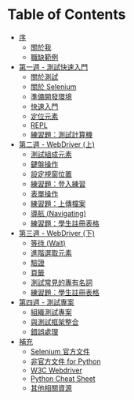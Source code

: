 # Table of Contents

- [序](README.md)
  - [關於我](https://docs.google.com/presentation/d/1ADinTuSL-FzdJCXh1wtYPzYPkB0oz7Ar2gUSbsNC79Y/edit?usp=sharing)
  - [職缺範例](career_example.md)
- [第一週 - 測試快速入門]()
  - [關於測試](https://docs.google.com/presentation/d/1egb5fterPeKqgL3vDc-EFQFZrBk_2A8DkmkR5rUvQ7U/edit?usp=sharing)
  - [關於 Selenium](https://docs.google.com/presentation/d/1iwx2zT80WqPcM0Ocp85b16RTmh9rEVPK9ibY3lI7lO0/edit?usp=sharing)
  - [準備開發環境](install.md)
  - [快速入門](getting_started.md)
  - [定位元素](locating_elements.md)
  - [REPL](repl.md)
  - [練習題：測試計算機](practices/week1.md)
- [第二週 - WebDriver (上)]()
  - [測試組成元素](https://docs.google.com/presentation/d/1AIACdZOigiMX4VmOcXEG_TIfAE6j80CUElF8ZiVHRk0/edit?usp=sharing)
  - [鍵盤操作](keyboard.md)
  - [設定視窗位置](set_window_position.md)
  - [練習題：登入練習](practices/week2-1.md)
  - [表單操作](form.md)
  - [練習題：上傳檔案](practices/week2-2.md)
  - [導航 (Navigating)](navigating.md)
  - [練習題：學生註冊表格](practices/week2-3.md)
- [第三週 - WebDriver (下)]()
  - [等待 (Wait)](waits.md)
  - [進階選取元素](locating_elements_advanced.md)
  - [驗證]()
  - [頁籤]()
  - [測試常見的專有名詞]()
  - [練習題：學生註冊表格]()
- [第四週 - 測試專案]()
  - [組織測試專案]()
  - [與測試框架整合]()
  - [錯誤處理]()
- [補充]()
  - [Selenium 官方文件](https://www.selenium.dev/documentation/en/)
  - [非官方文件 for Python](https://selenium-python.readthedocs.io/)
  - [W3C Webdriver](https://www.w3.org/TR/webdriver1/)
  - [Python Cheat Sheet](cheat_sheet.md)
  - [其他相關資源](resource.md)

<!--
- [第四週 WebDriver API (上)]()
  - [練習題：TextBox 表格](practices/week2-3.md)
  - [元素](web_element.md)
  - [與測試框架整合](unittest.md)
  - [WebDriver API](webdriver-api.md)
  - [測試環境的種類]()
- [第五週 WebDriver API (下)]()
  - [WebDriver API](webdriver-api.md)
  - [更多的練習題]()
    - [測試上傳檔案]()
    - [basic Auth]()
- [第六週]()
  - [POM](pom.md)
  - [報表](report.md)
  - [通知]()
  - [組織測試專案](organization.md)
  - [常見應用情境]()
  - [常見錯誤]()
  - [雲端瀏覽器測試]()
  - [經驗談](experience-talks.md)
  - [軟體測試的路線圖](road-map.md)
  - [手動測試末日？](is-manual-testing-dying.md)
 -->
